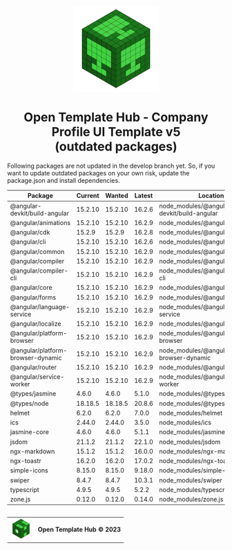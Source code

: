 <p align="center">
  <a href="https://opentemplatehub.com">
    <img src="https://raw.githubusercontent.com/open-template-hub/open-template-hub.github.io/master/assets/logo/ui/web-ui-logo.png" alt="Logo" width=200>
  </a>
</p>


<h1 align="center">
Open Template Hub - Company Profile UI Template v5
  <br/>
(outdated packages)
</h1>

Following packages are not updated in the develop branch yet. So, if you want to update outdated packages on your own risk, update the package.json and install dependencies.

| Package | Current | Wanted | Latest | Location |
| --- | --- | --- | --- | --- |
| @angular-devkit/build-angular | 15.2.10 | 15.2.10 | 16.2.6 | node_modules/@angular-devkit/build-angular |
| @angular/animations | 15.2.10 | 15.2.10 | 16.2.9 | node_modules/@angular/animations |
| @angular/cdk | 15.2.9 | 15.2.9 | 16.2.8 | node_modules/@angular/cdk |
| @angular/cli | 15.2.10 | 15.2.10 | 16.2.6 | node_modules/@angular/cli |
| @angular/common | 15.2.10 | 15.2.10 | 16.2.9 | node_modules/@angular/common |
| @angular/compiler | 15.2.10 | 15.2.10 | 16.2.9 | node_modules/@angular/compiler |
| @angular/compiler-cli | 15.2.10 | 15.2.10 | 16.2.9 | node_modules/@angular/compiler-cli |
| @angular/core | 15.2.10 | 15.2.10 | 16.2.9 | node_modules/@angular/core |
| @angular/forms | 15.2.10 | 15.2.10 | 16.2.9 | node_modules/@angular/forms |
| @angular/language-service | 15.2.10 | 15.2.10 | 16.2.9 | node_modules/@angular/language-service |
| @angular/localize | 15.2.10 | 15.2.10 | 16.2.9 | node_modules/@angular/localize |
| @angular/platform-browser | 15.2.10 | 15.2.10 | 16.2.9 | node_modules/@angular/platform-browser |
| @angular/platform-browser-dynamic | 15.2.10 | 15.2.10 | 16.2.9 | node_modules/@angular/platform-browser-dynamic |
| @angular/router | 15.2.10 | 15.2.10 | 16.2.9 | node_modules/@angular/router |
| @angular/service-worker | 15.2.10 | 15.2.10 | 16.2.9 | node_modules/@angular/service-worker |
| @types/jasmine | 4.6.0 | 4.6.0 | 5.1.0 | node_modules/@types/jasmine |
| @types/node | 18.18.5 | 18.18.5 | 20.8.6 | node_modules/@types/node |
| helmet | 6.2.0 | 6.2.0 | 7.0.0 | node_modules/helmet |
| ics | 2.44.0 | 2.44.0 | 3.5.0 | node_modules/ics |
| jasmine-core | 4.6.0 | 4.6.0 | 5.1.1 | node_modules/jasmine-core |
| jsdom | 21.1.2 | 21.1.2 | 22.1.0 | node_modules/jsdom |
| ngx-markdown | 15.1.2 | 15.1.2 | 16.0.0 | node_modules/ngx-markdown |
| ngx-toastr | 16.2.0 | 16.2.0 | 17.0.2 | node_modules/ngx-toastr |
| simple-icons | 8.15.0 | 8.15.0 | 9.18.0 | node_modules/simple-icons |
| swiper | 8.4.7 | 8.4.7 | 10.3.1 | node_modules/swiper |
| typescript | 4.9.5 | 4.9.5 | 5.2.2 | node_modules/typescript |
| zone.js | 0.12.0 | 0.12.0 | 0.14.0 | node_modules/zone.js |

<table align="right"><tr><td><a href="https://opentemplatehub.com"><img src="https://raw.githubusercontent.com/open-template-hub/open-template-hub.github.io/master/assets/logo/brand-logo.png" width="50px" alt="oth"/></a></td><td><b>Open Template Hub © 2023</b></td></tr></table>

